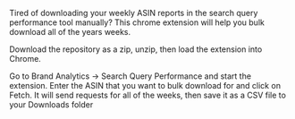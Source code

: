 Tired of downloading your weekly ASIN reports in the search query performance tool manually? This chrome extension will help you bulk download all of the years weeks.

Download the repository as a zip, unzip, then load the extension into Chrome.

Go to Brand Analytics -> Search Query Performance and start the extension. Enter the ASIN that you want to bulk download for and click on Fetch. It will send requests for all of the weeks, then save it as a CSV file to your Downloads folder